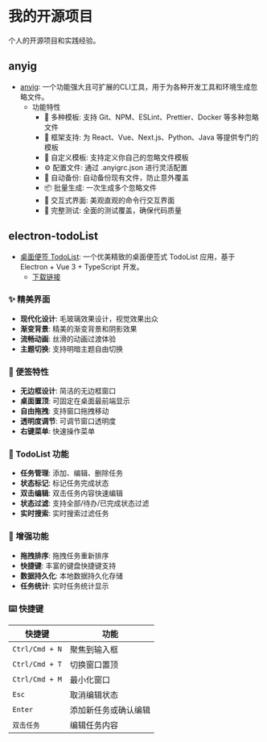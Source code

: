 # 我的开源项目

个人的开源项目和实践经验。

## anyig
- [anyig](https://github.com/zhangyu-521/ig/blob/HEAD/README.zh-CN.md):  一个功能强大且可扩展的CLI工具，用于为各种开发工具和环境生成忽略文件。
  - 功能特性
    - 🎯 多种模板: 支持 Git、NPM、ESLint、Prettier、Docker 等多种忽略文件
    - 🔧 框架支持: 为 React、Vue、Next.js、Python、Java 等提供专门的模板
    - 📝 自定义模板: 支持定义你自己的忽略文件模板
    - ⚙️ 配置文件: 通过 .anyigrc.json 进行灵活配置
    - 🔄 自动备份: 自动备份现有文件，防止意外覆盖
    - 📦 批量生成: 一次生成多个忽略文件
    - 🎨 交互式界面: 美观直观的命令行交互界面
    - 🧪 完整测试: 全面的测试覆盖，确保代码质量


## electron-todoList
- [桌面便签 TodoList](https://github.com/zhangyu-521/electron-todoList): 一个优美精致的桌面便签式 TodoList 应用，基于 Electron + Vue 3 + TypeScript 开发。
   - [下载链接](https://github.com/zhangyu-521/electron-todoList/releases/tag/releases)
### ✨ 精美界面

- **现代化设计**: 毛玻璃效果设计，视觉效果出众
- **渐变背景**: 精美的渐变背景和阴影效果
- **流畅动画**: 丝滑的动画过渡体验
- **主题切换**: 支持明暗主题自由切换

### 📌 便签特性

- **无边框设计**: 简洁的无边框窗口
- **桌面置顶**: 可固定在桌面最前端显示
- **自由拖拽**: 支持窗口拖拽移动
- **透明度调节**: 可调节窗口透明度
- **右键菜单**: 快速操作菜单

### 📝 TodoList 功能

- **任务管理**: 添加、编辑、删除任务
- **状态标记**: 标记任务完成状态
- **双击编辑**: 双击任务内容快速编辑
- **状态过滤**: 支持全部/待办/已完成状态过滤
- **实时搜索**: 实时搜索过滤任务

### 🚀 增强功能

- **拖拽排序**: 拖拽任务重新排序
- **快捷键**: 丰富的键盘快捷键支持
- **数据持久化**: 本地数据持久化存储
- **任务统计**: 实时任务统计显示

### ⌨️ 快捷键

| 快捷键         | 功能                 |
| -------------- | -------------------- |
| `Ctrl/Cmd + N` | 聚焦到输入框         |
| `Ctrl/Cmd + T` | 切换窗口置顶         |
| `Ctrl/Cmd + M` | 最小化窗口           |
| `Esc`          | 取消编辑状态         |
| `Enter`        | 添加新任务或确认编辑 |
| `双击任务`     | 编辑任务内容         |
